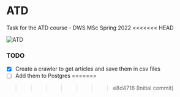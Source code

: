 # ATD
Task for the ATD course - DWS MSc Spring 2022 
<<<<<<< HEAD

![ATD](https://naftemporiki.gr/fu/p/1496776/638/399/0x000000000167f33c/2/megaro-maksimou.jpg)

### TODO

- [X] Create a crawler to get articles and save them in csv files    
- [ ] Add them to Postgres
=======
>>>>>>> e8d4716 (Initial commit)
